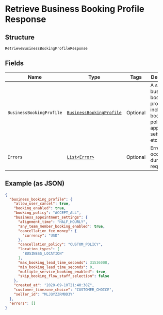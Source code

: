 
# Retrieve Business Booking Profile Response

## Structure

`RetrieveBusinessBookingProfileResponse`

## Fields

| Name | Type | Tags | Description | Getter |
|  --- | --- | --- | --- | --- |
| `BusinessBookingProfile` | [`BusinessBookingProfile`](../../doc/models/business-booking-profile.md) | Optional | A seller's business booking profile, including booking policy, appointment settings, etc. | BusinessBookingProfile getBusinessBookingProfile() |
| `Errors` | [`List<Error>`](../../doc/models/error.md) | Optional | Errors that occurred during the request. | List<Error> getErrors() |

## Example (as JSON)

```json
{
  "business_booking_profile": {
    "allow_user_cancel": true,
    "booking_enabled": true,
    "booking_policy": "ACCEPT_ALL",
    "business_appointment_settings": {
      "alignment_time": "HALF_HOURLY",
      "any_team_member_booking_enabled": true,
      "cancellation_fee_money": {
        "currency": "USD"
      },
      "cancellation_policy": "CUSTOM_POLICY",
      "location_types": [
        "BUSINESS_LOCATION"
      ],
      "max_booking_lead_time_seconds": 31536000,
      "min_booking_lead_time_seconds": 0,
      "multiple_service_booking_enabled": true,
      "skip_booking_flow_staff_selection": false
    },
    "created_at": "2020-09-10T21:40:38Z",
    "customer_timezone_choice": "CUSTOMER_CHOICE",
    "seller_id": "MLJQYZZRM0D3Y"
  },
  "errors": []
}
```

